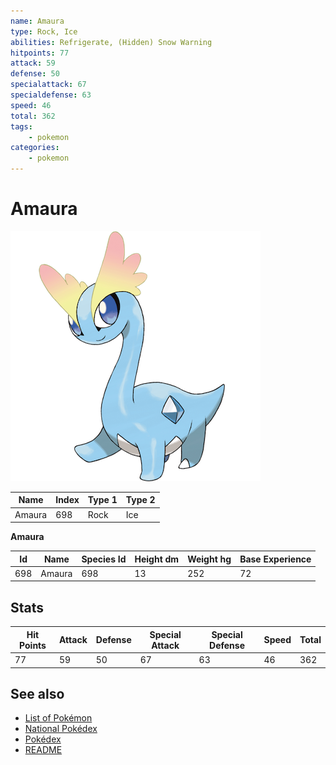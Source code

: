```yaml
---
name: Amaura
type: Rock, Ice
abilities: Refrigerate, (Hidden) Snow Warning
hitpoints: 77
attack: 59
defense: 50
specialattack: 67
specialdefense: 63
speed: 46
total: 362
tags:
    - pokemon
categories:
    - pokemon
---
```


# Amaura


![Amaura](images/698.png)

| **Name** | **Index** | **Type 1** | **Type 2** |
|----|----|----|----|
| Amaura | 698 | Rock | Ice  |

**Amaura** 




| **Id** | **Name** | **Species Id** | **Height dm** | **Weight hg** | **Base Experience** |
|--------|----------|----------------|------------|------------|---------------------|
| 698 | Amaura | 698 | 13 | 252 | 72 |



## Stats

| **Hit Points** | **Attack** | **Defense** | **Special Attack** | **Special Defense** | **Speed** | **Total** |
|----------------|------------|-------------|--------------------|---------------------|-----------|-----------|
| 77 | 59 | 50 | 67 | 63 | 46 | 362 |

## See also

- [List of Pokémon](../pokemon.md)
- [National Pokédex](../national_pokedex.md)
- [Pokédex](../pokedex.md)
- [README](../README.md)

